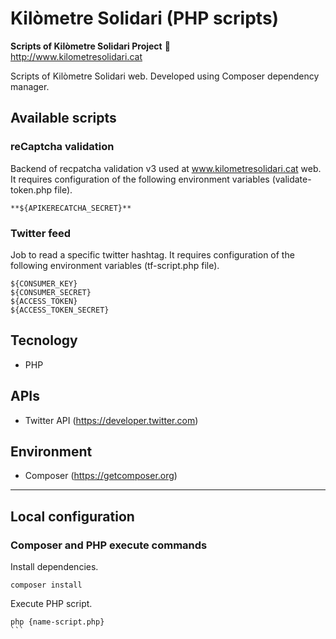 # Kilòmetre Solidari (PHP scripts)

**Scripts of Kilòmetre Solidari Project** :rocket:  
http://www.kilometresolidari.cat

Scripts of Kilòmetre Solidari web. Developed using Composer dependency manager.

## Available scripts 

### reCaptcha validation
Backend of recpatcha validation v3 used at www.kilometresolidari.cat web. It requires configuration of the following environment variables (validate-token.php file).

```
**${APIKERECATCHA_SECRET}**
```

### Twitter feed
Job to read a specific twitter hashtag. It requires configuration of the following environment variables (tf-script.php file).

```
${CONSUMER_KEY}
${CONSUMER_SECRET}
${ACCESS_TOKEN}
${ACCESS_TOKEN_SECRET}
```

## Tecnology
- PHP 

## APIs
- Twitter API (https://developer.twitter.com)

## Environment
- Composer (https://getcomposer.org)

---

## Local configuration

### Composer and PHP execute commands

Install dependencies.
```
composer install
```

Execute PHP script.
````
php {name-script.php}
```